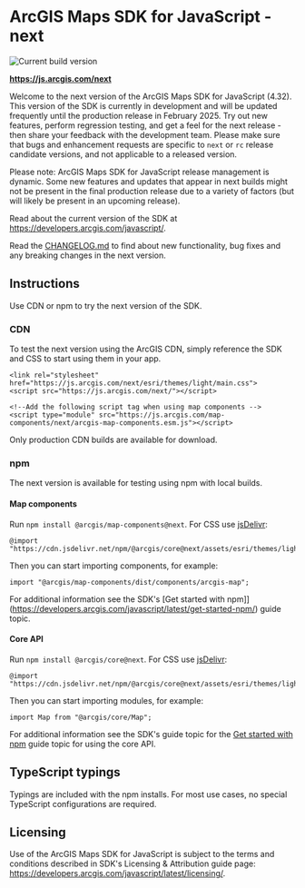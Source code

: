 # ArcGIS Maps SDK for JavaScript - next

![Current build version](https://img.shields.io/npm/v/@arcgis/core/next?label=Current%20build)

**https://js.arcgis.com/next**

Welcome to the next version of the ArcGIS Maps SDK for JavaScript (4.32). This version of the SDK is currently in development and will be updated frequently until the production release in February 2025. Try out new features, perform regression testing, and get a feel for the next release - then share your feedback with the development team. Please make sure that bugs and enhancement requests are specific to `next` or `rc` release candidate versions, and not applicable to a released version.

Please note: ArcGIS Maps SDK for JavaScript release management is dynamic. Some new features and updates that appear in next builds might not be present in the final production release due to a variety of factors (but will likely be present in an upcoming release).

Read about the current version of the SDK at https://developers.arcgis.com/javascript/.

Read the [CHANGELOG.md](CHANGELOG.md) to find about new functionality, bug fixes and any breaking changes in the next version.

## Instructions

Use CDN or npm to try the next version of the SDK.

### CDN

To test the next version using the ArcGIS CDN, simply reference the SDK and CSS to start using them in your app.

    <link rel="stylesheet" href="https://js.arcgis.com/next/esri/themes/light/main.css">
    <script src="https://js.arcgis.com/next/"></script>

    <!--Add the following script tag when using map components -->
    <script type="module" src="https://js.arcgis.com/map-components/next/arcgis-map-components.esm.js"></script>

Only production CDN builds are available for download.

### npm

The next version is available for testing using npm with local builds.

#### Map components

Run `npm install @arcgis/map-components@next`. For CSS use [jsDelivr](https://www.jsdelivr.com/package/npm/@arcgis/core?tab=files):

    @import "https://cdn.jsdelivr.net/npm/@arcgis/core@next/assets/esri/themes/light/main.css";

Then you can start importing components, for example:

    import "@arcgis/map-components/dist/components/arcgis-map";

For additional information see the SDK's [Get started with npm]](https://developers.arcgis.com/javascript/latest/get-started-npm/) guide topic.

#### Core API

Run `npm install @arcgis/core@next`. For CSS use [jsDelivr](https://www.jsdelivr.com/package/npm/@arcgis/core?tab=files):

    @import "https://cdn.jsdelivr.net/npm/@arcgis/core@next/assets/esri/themes/light/main.css";

Then you can start importing modules, for example:

    import Map from "@arcgis/core/Map";

For additional information see the SDK's guide topic for the [Get started with npm](https://developers.arcgis.com/javascript/latest/get-started-npm/#core-api) guide topic for using the core API.

## TypeScript typings

Typings are included with the npm installs. For most use cases, no special TypeScript configurations are required.

## Licensing

Use of the ArcGIS Maps SDK for JavaScript is subject to the terms and conditions described in SDK's Licensing & Attribution guide page: https://developers.arcgis.com/javascript/latest/licensing/.
